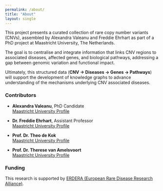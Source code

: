 ```yaml
---
permalink: /about/
title: "About"
layout: single
---
```


This project presents a curated collection of rare copy number variants (CNVs), assembled by Alexandra Valeanu and Freddie Ehrhart as part of a PhD project at Maastricht University, The Netherlands.

The goal is to centralise and integrate information that links CNV regions to associated diseases, affected genes, and biological pathways, addressing a gap between genomic variation and functional impact.

Ultimately, this structured data (**CNV → Diseases → Genes → Pathways**) will support the development of knowledge graphs to advance understanding of the mechanisms underlying CNV associated diseases.

### Contributors
- **Alexandra Valeanu**, PhD Candidate  
  <a href="https://www.maastrichtuniversity.nl/valeanu" target="_blank">Maastricht University Profile</a>

- **Dr. Freddie Ehrhart**, Assistant Professor  
  <a href="https://www.maastrichtuniversity.nl/f-ehrhart" target="_blank">Maastricht University Profile</a>

- **Prof. Dr. Theo de Kok**  
  <a href="https://www.maastrichtuniversity.nl/tmcm-de-kok" target="_blank">Maastricht University Profile</a>

- **Prof. Dr. Therese van Amelsvoort**  
  <a href="https://www.maastrichtuniversity.nl/tamj-van-amelsvoort" target="_blank">Maastricht University Profile</a>

### Funding
This research is supported by <a href="https://erdera.org/" target="_blank">ERDERA (European Rare Disease Research Alliance)</a>.